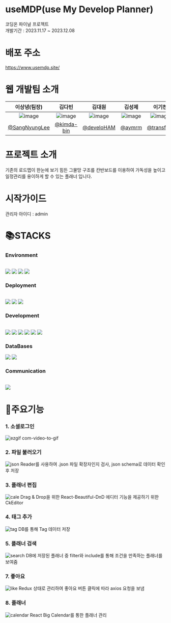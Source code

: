 # useMDP(use My Develop Planner)
코딩온 파이널 프로젝트</br>
개발기간 : 2023.11.17 ~ 2023.12.08

# 배포 주소
https://www.usemdp.site/

# 웹 개발팀 소개
|이상녕(팀장)|김다빈|김대원|김성제|이기천|
|:-:|:-:|:-:|:-:|:-:|
|![image](https://github.com/SangNyungLee/useMDP/assets/56573530/6e881f06-7c34-477e-b0ca-60cb6d08e798)|![image](https://github.com/SangNyungLee/useMDP/assets/56573530/46551211-4200-4841-a795-90e923b196d2)|![image](https://github.com/SangNyungLee/useMDP/assets/56573530/09edfdd0-62bd-4f5f-8e28-8514f6639da0)|![image](https://github.com/SangNyungLee/useMDP/assets/56573530/d3e75bbf-0a78-4806-b53e-d4c718b173e9)|![image](https://github.com/SangNyungLee/useMDP/assets/56573530/585cdbe7-fbf2-453c-9e4f-8fdf3bc81838)|
|<a href="https://github.com/SangNyungLee">@SangNyungLee</a>|<a href="https://github.com/kimda-bin">@kimda-bin</a>|<a href="https://github.com/develoHAM">@develoHAM</a>|<a href="https://github.com/aymrm">@aymrm</a>|<a href="https://github.com/transfact">@transfact</a>

# 프로젝트 소개
기존의 로드맵이 한눈에 보기 힘든 그물망 구조를 칸반보드를 이용하여 가독성을 높이고 일정관리를 용이하게 할 수 있는 플래너 입니다.

# 시작가이드
관리자 아이디 : admin<br/>

# 📚STACKS
<div>

  <h3>Environment</h3><br/>
  <img src="https://img.shields.io/badge/visualstudiocode-007ACC?style=for-the-badge&logo=visualstudiocode&logoColor=white">
    <img src="https://img.shields.io/badge/github-181717?style=for-the-badge&logo=github&logoColor=white">
    <img src="https://img.shields.io/badge/git-F05032?style=for-the-badge&logo=git&logoColor=white">
    <img src="https://img.shields.io/badge/intellijidea-000000?style=for-the-badge&logo=intellijidea&logoColor=white">
</div>
<div>
  <h3>Deployment</h3><br/>
  <img src="https://img.shields.io/badge/Docker-2496ED?style=for-the-badge&logo=Docker&logoColor=white">
  <img src="https://img.shields.io/badge/node.js-339933?style=for-the-badge&logo=Node.js&logoColor=white">
    <img src="https://img.shields.io/badge/linux-FCC624?style=for-the-badge&logo=linux&logoColor=white">
</div>
<div>
  <h3>Development</h3><br/>
  <img src="https://img.shields.io/badge/react-61DAFB?style=for-the-badge&logo=react&logoColor=white">
  <img src="https://img.shields.io/badge/java-FF160B?style=for-the-badge&logo=java&logoColor=white">
  <img src="https://img.shields.io/badge/springboot-6DB33F?style=for-the-badge&logo=springboot&logoColor=white">
  <img src="https://img.shields.io/badge/css-1572B6?style=for-the-badge&logo=css3&logoColor=white">
  <img src="https://img.shields.io/badge/javascript-F7DF1E?style=for-the-badge&logo=javascript&logoColor=black">
  <img src="https://img.shields.io/badge/bootstrap-7952B3?style=for-the-badge&logo=bootstrap&logoColor=white">
</div>
<div>
  <h3>DataBases</h3>
    <img src="https://img.shields.io/badge/MySQL-4479A1?style=for-the-badge&logo=MySQL&logoColor=white">
    <img src="https://img.shields.io/badge/amazonrds-527FFF?style=for-the-badge&logo=amazonrds&logoColor=white">
</div>
<div>
  <h3>Communication</h3><br/>
    <img src="https://img.shields.io/badge/trello-0052CC?style=for-the-badge&logo=trello&logoColor=white">
</div>

# 📑주요기능
<h3>1. 소셜로그인</h3>

![ezgif com-video-to-gif](https://github.com/SangNyungLee/useMDP/assets/56573530/6041ef7d-14fd-46d6-b8c3-7ffa525be3bf)

<h3>2. 파일 불러오기</h3>

![json](https://github.com/SangNyungLee/useMDP/assets/56573530/673288f3-d644-4410-be54-deddf36a498a)
Reader를 사용하여 .json 파일 확장자인지 검사, json schema로 데이터 확인 후 저장

<h3>3. 플래너 편집</h3>

![cale](https://github.com/SangNyungLee/useMDP/assets/56573530/ca58e7d2-ec88-4118-8101-2388d107aa16)
Drag & Drop을 위한 React-Beautiful-DnD 에디터 기능을 제공하기 위한 CkEditor

<h3>4. 태그 추가</h3>

![tag](https://github.com/SangNyungLee/useMDP/assets/56573530/1be667f8-08c3-48b1-bb5a-7b34508a7855)
DB를 통해 Tag 데이터 저장

<h3>5. 플래너 검색</h3>

![search](https://github.com/SangNyungLee/useMDP/assets/56573530/48c30eaa-4e72-4eaf-ab5e-08e85c5480bf)
DB에 저장된 플래너 중 filter와 include를 통해 조건을 만족하는 플래너를 보여줌

<h3>7. 좋아요</h3>

![like](https://github.com/SangNyungLee/useMDP/assets/56573530/96351701-ce66-4329-91db-f46cb2626085)
Redux 상태로 관리하여 좋아요 버튼 클릭에 따라 axios 요청을 보냄

<h3>8. 플래너</h3>

![calendar](https://github.com/SangNyungLee/useMDP/assets/56573530/4238b9b2-662d-4beb-aa00-89ffd7431176)
React Big Calendar를 통한 플래너 관리

